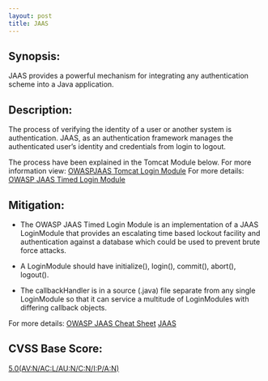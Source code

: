 ```yaml
---
layout: post
title: JAAS
---
```

<!---
JAAS
-->
Synopsis:
-----------------
JAAS provides a powerful mechanism for integrating any authentication scheme into a Java application.


Description:
------------------
The process of verifying the identity of a user or another system is authentication. JAAS, as an authentication framework manages the authenticated user’s identity and credentials from login to logout.

The process have been explained in the Tomcat Module below.
For more information view: [OWASPJAAS Tomcat Login Module](https://www.owasp.org/index.php/JAAS_Tomcat_Login_Module)
For more details: [OWASP JAAS Timed Login Module](https://www.owasp.org/index.php/JAAS_Timed_Login_Module) 

Mitigation:
-----------------
- The OWASP JAAS Timed Login Module is an implementation of a JAAS LoginModule that provides an escalating time based lockout facility and authentication against a database which could be used to prevent brute force attacks.

- A LoginModule should have initialize(), login(), commit(), abort(), logout(). 

- The callbackHandler is in a source (.java) file separate from any single LoginModule so that it can service a multitude of LoginModules with differing callback objects.


For more details: [OWASP JAAS Cheat Sheet](https://www.owasp.org/index.php/JAAS_Cheat_Sheet) 
[JAAS](http://jaasbook.com/)


CVSS Base Score:
----------------------------
[5.0(AV:N/AC:L/AU:N/C:N/I:P/A:N)](http://nvd.nist.gov/cvss.cfm?vector=%28AV:N/AC:L/AU:N/C:N/I:P/A:N%29&version=2.0)

